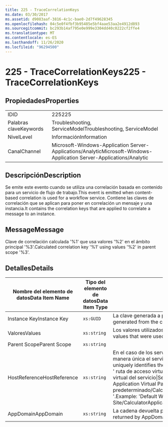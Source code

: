 ```yaml
---
title: 225 - TraceCorrelationKeys
ms.date: 03/30/2017
ms.assetid: d9083aaf-3816-4c1c-bae0-2d7f49628345
ms.openlocfilehash: 04c5e0f4fbf3b95485e5bf4aae53aa2e4912d893
ms.sourcegitcommit: bc293b14af795e0e999e3304dd40c0222cf2ffe4
ms.translationtype: MT
ms.contentlocale: es-ES
ms.lasthandoff: 11/26/2020
ms.locfileid: "96294500"
---
```

# <a name="225---tracecorrelationkeys"></a><span data-ttu-id="ab460-102">225 - TraceCorrelationKeys</span><span class="sxs-lookup"><span data-stu-id="ab460-102">225 - TraceCorrelationKeys</span></span>

## <a name="properties"></a><span data-ttu-id="ab460-103">Propiedades</span><span class="sxs-lookup"><span data-stu-id="ab460-103">Properties</span></span>  
  
|||  
|-|-|  
|<span data-ttu-id="ab460-104">ID</span><span class="sxs-lookup"><span data-stu-id="ab460-104">ID</span></span>|<span data-ttu-id="ab460-105">225</span><span class="sxs-lookup"><span data-stu-id="ab460-105">225</span></span>|  
|<span data-ttu-id="ab460-106">Palabras clave</span><span class="sxs-lookup"><span data-stu-id="ab460-106">Keywords</span></span>|<span data-ttu-id="ab460-107">Troubleshooting, ServiceModel</span><span class="sxs-lookup"><span data-stu-id="ab460-107">Troubleshooting, ServiceModel</span></span>|  
|<span data-ttu-id="ab460-108">Nivel</span><span class="sxs-lookup"><span data-stu-id="ab460-108">Level</span></span>|<span data-ttu-id="ab460-109">Información</span><span class="sxs-lookup"><span data-stu-id="ab460-109">Information</span></span>|  
|<span data-ttu-id="ab460-110">Canal</span><span class="sxs-lookup"><span data-stu-id="ab460-110">Channel</span></span>|<span data-ttu-id="ab460-111">Microsoft-Windows-Application Server-Applications/Analytic</span><span class="sxs-lookup"><span data-stu-id="ab460-111">Microsoft-Windows-Application Server-Applications/Analytic</span></span>|  
  
## <a name="description"></a><span data-ttu-id="ab460-112">Descripción</span><span class="sxs-lookup"><span data-stu-id="ab460-112">Description</span></span>  

 <span data-ttu-id="ab460-113">Se emite este evento cuando se utiliza una correlación basada en contenido para un servicio de flujo de trabajo.</span><span class="sxs-lookup"><span data-stu-id="ab460-113">This event is emitted when content-based correlation is used for a workflow service.</span></span> <span data-ttu-id="ab460-114">Contiene las claves de correlación que se aplican para poner en correlación un mensaje y una instancia.</span><span class="sxs-lookup"><span data-stu-id="ab460-114">It contains the correlation keys that are applied to correlate a message to an instance.</span></span>  
  
## <a name="message"></a><span data-ttu-id="ab460-115">Message</span><span class="sxs-lookup"><span data-stu-id="ab460-115">Message</span></span>  

 <span data-ttu-id="ab460-116">Clave de correlación calculada '%1' que usa valores '%2' en el ámbito principal '%3'.</span><span class="sxs-lookup"><span data-stu-id="ab460-116">Calculated correlation key '%1' using values '%2' in parent scope '%3'.</span></span>  
  
## <a name="details"></a><span data-ttu-id="ab460-117">Detalles</span><span class="sxs-lookup"><span data-stu-id="ab460-117">Details</span></span>  
  
|<span data-ttu-id="ab460-118">Nombre del elemento de datos</span><span class="sxs-lookup"><span data-stu-id="ab460-118">Data Item Name</span></span>|<span data-ttu-id="ab460-119">Tipo del elemento de datos</span><span class="sxs-lookup"><span data-stu-id="ab460-119">Data Item Type</span></span>|<span data-ttu-id="ab460-120">Descripción</span><span class="sxs-lookup"><span data-stu-id="ab460-120">Description</span></span>|  
|--------------------|--------------------|-----------------|  
|<span data-ttu-id="ab460-121">Instance Key</span><span class="sxs-lookup"><span data-stu-id="ab460-121">Instance Key</span></span>|`xs:GUID`|<span data-ttu-id="ab460-122">La clave generada a partir de los valores de correlación.</span><span class="sxs-lookup"><span data-stu-id="ab460-122">The key that was generated from the correlation values.</span></span>|  
|<span data-ttu-id="ab460-123">Valores</span><span class="sxs-lookup"><span data-stu-id="ab460-123">Values</span></span>|`xs:string`|<span data-ttu-id="ab460-124">Los valores utilizados para calcular la clave de instancia de correlación.</span><span class="sxs-lookup"><span data-stu-id="ab460-124">The values that were used to compute the correlation instance key.</span></span>|  
|<span data-ttu-id="ab460-125">Parent Scope</span><span class="sxs-lookup"><span data-stu-id="ab460-125">Parent Scope</span></span>|`xs:string`||  
|<span data-ttu-id="ab460-126">HostReference</span><span class="sxs-lookup"><span data-stu-id="ab460-126">HostReference</span></span>|`xs:string`|<span data-ttu-id="ab460-127">En el caso de los servicios hospedados en web, este campo identifica de manera única el servicio en la jerarquía web.</span><span class="sxs-lookup"><span data-stu-id="ab460-127">For Web hosted services, this field uniquely identifies the service in the Web hierarchy.</span></span> <span data-ttu-id="ab460-128">Su formato se define como ' ruta de acceso virtual de la aplicación de nombre de sitio web&#124;ruta de acceso virtual del servicio&#124;ServiceName '.</span><span class="sxs-lookup"><span data-stu-id="ab460-128">Its format is defined as 'Web Site Name Application Virtual Path&#124;Service Virtual Path&#124;ServiceName'.</span></span> <span data-ttu-id="ab460-129">Ejemplo: ' sitio web predeterminado/CalculatorApplication&#124;/CalculatorService.svc&#124;CalculatorService '.</span><span class="sxs-lookup"><span data-stu-id="ab460-129">Example: 'Default Web Site/CalculatorApplication&#124;/CalculatorService.svc&#124;CalculatorService'.</span></span>|  
|<span data-ttu-id="ab460-130">AppDomain</span><span class="sxs-lookup"><span data-stu-id="ab460-130">AppDomain</span></span>|`xs:string`|<span data-ttu-id="ab460-131">La cadena devuelta por AppDomain.CurrentDomain.FriendlyName.</span><span class="sxs-lookup"><span data-stu-id="ab460-131">The string returned by AppDomain.CurrentDomain.FriendlyName.</span></span>|

